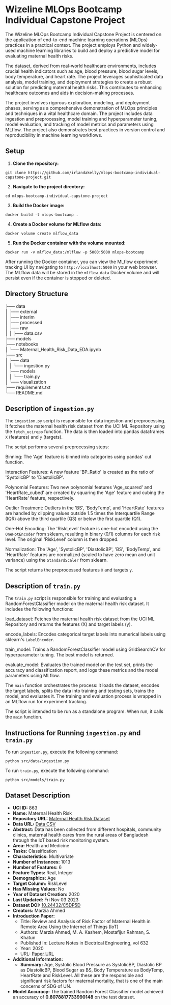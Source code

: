 # Wizeline MLOps Bootcamp Individual Capstone Project

The Wizeline MLOps Bootcamp Individual Capstone Project is centered on the application of end-to-end machine learning operations (MLOps) practices in a practical context. The project employs Python and widely-used machine learning libraries to build and deploy a predictive model for evaluating maternal health risks.

The dataset, derived from real-world healthcare environments, includes crucial health indicators such as age, blood pressure, blood sugar levels, body temperature, and heart rate. The project leverages sophisticated data analysis, model training, and deployment strategies to create a robust solution for predicting maternal health risks. This contributes to enhancing healthcare outcomes and aids in decision-making processes.

The project involves rigorous exploration, modeling, and deployment phases, serving as a comprehensive demonstration of MLOps principles and techniques in a vital healthcare domain. The project includes data ingestion and preprocessing, model training and hyperparameter tuning, model evaluation, and tracking of model metrics and parameters using MLflow. The project also demonstrates best practices in version control and reproducibility in machine learning workflows.

## Setup

1. **Clone the repository:**

```
git clone https://github.com/irlandakelly/mlops-bootcamp-individual-capstone-project.git
```


2. **Navigate to the project directory:**

```
cd mlops-bootcamp-individual-capstone-project
```


3. **Build the Docker image:**
  ```
  docker build -t mlops-bootcamp .
  ```
  

4. **Create a Docker volume for MLflow data:**

```
docker volume create mlflow_data
```


5. **Run the Docker container with the volume mounted:**

```
docker run -v mlflow_data:/mlflow -p 5000:5000 mlops-bootcamp
```

After running the Docker container, you can view the MLflow experiment tracking UI by navigating to `http://localhost:5000` in your web browser. The MLflow data will be stored in the `mlflow_data` Docker volume and will persist even if the container is stopped or deleted.

## Directory Structure

├── data<br>
│   ├── external<br>
│   ├── interim<br>
│   ├── processed<br>
│   ├── raw<br>
│   │   ├── data.csv<br>
├── models<br>
├── notebooks<br>
│   └── Maternal_Health_Risk_Data_EDA.ipynb<br>
├── src<br>
│   ├── data<br>
│   │   └── ingestion.py<br>
│   ├── models<br>
│   │   └── train.py<br>
│   └── visualization<br>
├── requirements.txt<br>
└── README.md<br>



## Description of `ingestion.py`

The `ingestion.py` script is responsible for data ingestion and preprocessing. It fetches the maternal health risk dataset from the UCI ML Repository using the `fetch_ucirepo` function. The data is then loaded into pandas dataframes `X` (features) and `y` (targets).

The script performs several preprocessing steps:

Binning: The 'Age' feature is binned into categories using pandas' cut function.

Interaction Features: A new feature 'BP_Ratio' is created as the ratio of 'SystolicBP' to 'DiastolicBP'.

Polynomial Features: Two new polynomial features 'Age_squared' and 'HeartRate_cubed' are created by squaring the 'Age' feature and cubing the 'HeartRate' feature, respectively.

Outlier Treatment: Outliers in the 'BS', 'BodyTemp', and 'HeartRate' features are handled by clipping values outside 1.5 times the Interquartile Range (IQR) above the third quartile (Q3) or below the first quartile (Q1).

One-Hot Encoding: The 'RiskLevel' feature is one-hot encoded using the `OneHotEncoder` from sklearn, resulting in binary (0/1) columns for each risk level. The original 'RiskLevel' column is then dropped.

Normalization: The 'Age', 'SystolicBP', 'DiastolicBP', 'BS', 'BodyTemp', and 'HeartRate' features are normalized (scaled to have zero mean and unit variance) using the `StandardScaler` from sklearn.

The script returns the preprocessed features `X` and targets `y`.

## Description of `train.py`

The `train.py` script is responsible for training and evaluating a RandomForestClassifier model on the maternal health risk dataset. It includes the following functions:

load_dataset: Fetches the maternal health risk dataset from the UCI ML Repository and returns the features (X) and target labels (y).

encode_labels: Encodes categorical target labels into numerical labels using sklearn's `LabelEncoder`.

train_model: Trains a RandomForestClassifier model using GridSearchCV for hyperparameter tuning. The best model is returned.

evaluate_model: Evaluates the trained model on the test set, prints the accuracy and classification report, and logs these metrics and the model parameters using MLflow.

The `main` function orchestrates the process: it loads the dataset, encodes the target labels, splits the data into training and testing sets, trains the model, and evaluates it. The training and evaluation process is wrapped in an MLflow run for experiment tracking.

The script is intended to be run as a standalone program. When run, it calls the `main` function.

## Instructions for Running `ingestion.py` and `train.py`

To run `ingestion.py`, execute the following command:

```
python src/data/ingestion.py
```

To run `train.py`, execute the following command:

```
python src/models/train.py
```

## Dataset Description

- **UCI ID:** 863
- **Name:** Maternal Health Risk
- **Repository URL:** [Maternal Health Risk Dataset](https://archive.ics.uci.edu/dataset/863/maternal+health+risk)
- **Data URL:** [Data CSV](https://archive.ics.uci.edu/static/public/863/data.csv)
- **Abstract:** Data has been collected from different hospitals, community clinics, maternal health cares from the rural areas of Bangladesh through the IoT based risk monitoring system.
- **Area:** Health and Medicine
- **Tasks:** Classification
- **Characteristics:** Multivariate
- **Number of Instances:** 1013
- **Number of Features:** 6
- **Feature Types:** Real, Integer
- **Demographics:** Age
- **Target Column:** RiskLevel
- **Has Missing Values:** No
- **Year of Dataset Creation:** 2020
- **Last Updated:** Fri Nov 03 2023
- **Dataset DOI:** [10.24432/C5DP5D](https://doi.org/10.24432/C5DP5D)
- **Creators:** Marzia Ahmed
- **Introduction Paper:**
  - Title: Review and Analysis of Risk Factor of Maternal Health in Remote Area Using the Internet of Things (IoT)
  - Authors: Marzia Ahmed, M. A. Kashem, Mostafijur Rahman, S. Khatun
  - Published In: Lecture Notes in Electrical Engineering, vol 632
  - Year: 2020
  - URL: [Paper URL](https://www.semanticscholar.org/paper/f175092a3b2217c9abca5bf5d91bab3c245c6b10)
- **Additional Information:**
  - **Summary:** Age, Systolic Blood Pressure as SystolicBP, Diastolic BP as DiastolicBP, Blood Sugar as BS, Body Temperature as BodyTemp, HeartRate and RiskLevel. All these are the responsible and significant risk factors for maternal mortality, that is one of the main concerns of SDG of UN.
- **Model Accuracy:** The trained Random Forest Classifier model achieved an accuracy of **0.8078817733990148** on the test dataset. 
